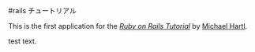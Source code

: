 #rails チュートリアル

This is the first application for the
[*Ruby on Rails Tutorial*](http://railstutorial.jp/)
by [Michael Hartl](http://www.michaelhartl.com/).

test text.
